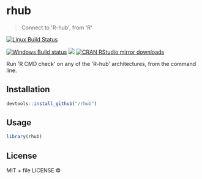 
# rhub

> Connect to 'R-hub', from 'R'

[![Linux Build Status](https://travis-ci.org//rhub.svg?branch=master)](https://travis-ci.org//rhub)

[![Windows Build status](https://ci.appveyor.com/api/projects/status/github//rhub?svg=true)](https://ci.appveyor.com/project//rhub)
[![](http://www.r-pkg.org/badges/version/rhub)](http://www.r-pkg.org/pkg/rhub)
[![CRAN RStudio mirror downloads](http://cranlogs.r-pkg.org/badges/rhub)](http://www.r-pkg.org/pkg/rhub)


Run 'R CMD check' on any of the 'R-hub' architectures, from the command line.

## Installation

```r
devtools::install_github("/rhub")
```

## Usage

```r
library(rhub)
```

## License

MIT + file LICENSE © 

